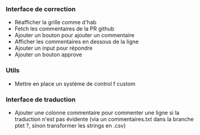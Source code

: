 ### Interface de correction

- Réafficher la grille comme d'hab
- Fetch les commentaires de la PR github
- Ajouter un bouton pour ajouter un commentaire
- Afficher les commentaires en dessous de la ligne
- Ajouter un input pour répondre
- Ajouter un bouton approve

### Utils

- Mettre en place un système de control f custom

### Interface de traduction

- Ajouter une colonne commentaire pour commenter une ligne si la traduction n'est pas évidente (via un commentaires.txt dans la branche ptet ?, sinon transformer les strings en .csv)
